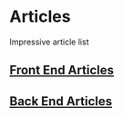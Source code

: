 # Articles
Impressive article list

## [Front End Articles](FrontEnd)
## [Back End Articles](BackEnd)
